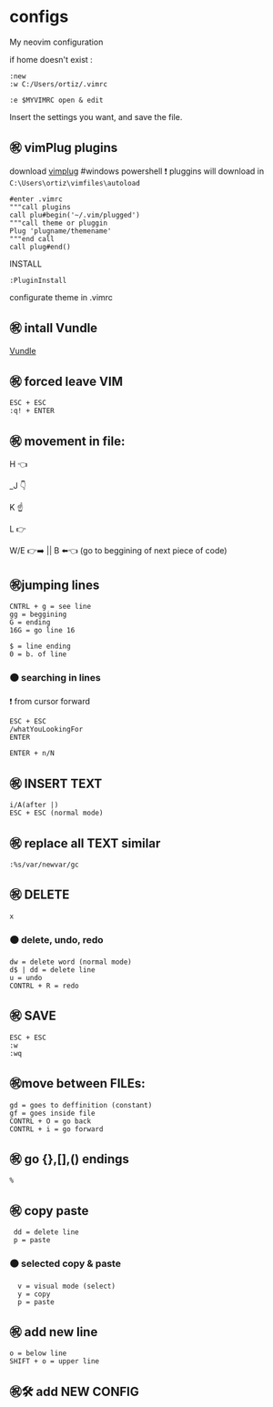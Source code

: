 # configs
My neovim configuration

if home doesn't exist :

    :new
    :w C:/Users/ortiz/.vimrc
    
    :e $MYVIMRC open & edit
   Insert the settings you want, and save the file.
## ㊗️ vimPlug plugins
download [vimplug](https://github.com/junegunn/vim-plug) #windows powershell
❗ pluggins will download in `C:\Users\ortiz\vimfiles\autoload`

    #enter .vimrc
    """call plugins
    call plu#begin('~/.vim/plugged')
    """call theme or pluggin
    Plug 'plugname/themename'
    """end call
    call plug#end()
    
  INSTALL
  
    :PluginInstall
  configurate theme in .vimrc   
  
## ㊗️ intall Vundle
[Vundle](https://www.youtube.com/watch?v=S7Yis6-5K9w)

## ㊗️ forced leave VIM
    ESC + ESC
    :q! + ENTER
## ㊗️ movement in file:
   H 👈
   
   _J 👇
   
   K ☝️
   
   L 👉
   
   W/E 👉➡️ || B ⬅️👈 (go to beggining of next piece of code)
## ㊗️jumping lines
    CNTRL + g = see line
    gg = beggining
    G = ending
    16G = go line 16
    
    $ = line ending
    0 = b. of line
 ### 🟠 searching in lines
 ❗ from cursor forward
 
    ESC + ESC
    /whatYouLookingFor
    ENTER
    
    ENTER + n/N
## ㊗️ INSERT TEXT
    i/A(after |)
    ESC + ESC (normal mode)
## ㊗️ replace all TEXT similar
    :%s/var/newvar/gc
## ㊗️ DELETE
    x
### 🟠 delete, undo, redo
    dw = delete word (normal mode)
    d$ | dd = delete line
    u = undo
    CONTRL + R = redo
    
## ㊗️ SAVE
    ESC + ESC
    :w
    :wq
## ㊗️move between FILEs:
    gd = goes to deffinition (constant)
    gf = goes inside file
    CONTRL + O = go back
    CONTRL + i = go forward
## ㊗️ go {},[],() endings
    %
## ㊗️ copy paste
     dd = delete line
     p = paste
  ### 🟠 selected copy & paste
      v = visual mode (select)
      y = copy
      p = paste
## ㊗️ add new line
    o = below line
    SHIFT + o = upper line
    
## ㊗️🛠️ add NEW CONFIG

